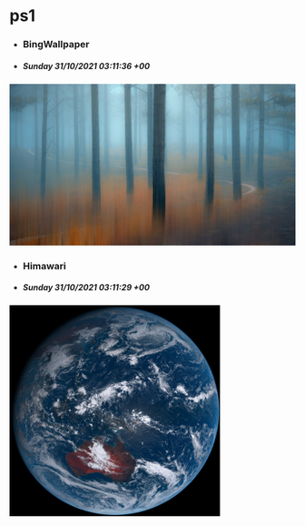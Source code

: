 # ps1

- ### BingWallpaper
- ##### Sunday 31/10/2021 03:11:36 +00
<img src="BingWallpaper/latest.jpg" width="700" height="auto" title="👉  BingWallpaper  👈">


- ### Himawari 
- ##### Sunday 31/10/2021 03:11:29 +00
<img src="Himawari/latest.jpg" width="auto" height="371" title="👉  Himawari  👈">







